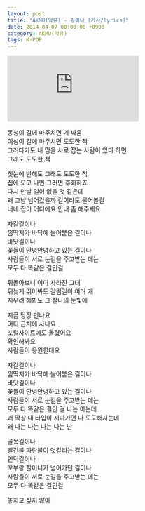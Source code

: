 ```yaml
---
layout: post
title: "AKMU(악뮤) - 길이나 [가사/lyrics]"
date: 2014-04-07 00:00:00 +0900
category: AKMU(악뮤)
tags: K-POP
---
```


<div class="youtube-iframe-container iframe-16-to-9">
    <iframe src="https://www.youtube.com/embed/roFSf4_t3NQ" title="AKMU(악뮤) - 길이나" frameborder="0" allow="accelerometer; autoplay; clipboard-write; encrypted-media; gyroscope; picture-in-picture; web-share" allowfullscreen></iframe>
</div>

동성이 길에 마주치면 기 싸움  
이성이 길에 마주치면 도도한 척  
그러다가도 내 맘을 사로 잡는 사람이 있다 하면  
그래도 도도한 척

첫눈에 반해도 그래도 도도한 척  
집에 오고 나면 그러면 후회하죠  
다시 만날 일이 없을 것 같은데  
왜 그냥 넘어갔을까 길이라도 물어볼걸    
너네 집이 어디에요 안내 좀 해주세요

자갈길이나  
껌딱지가 바닥에 눌어붙은 길이나  
바닷길이나  
꽃들이 안녕안녕하고 있는 길이나  
사람들이 서로 눈길을 주고받는 데는  
모두 다 똑같은 길인걸

뒤돌아보니 이미 사라진 그대  
뒤늦게 뛰어봐도 갈림길이 여러 개  
지우려 해봐도 그 찰나의 눈빛에

지금 당장 만나요  
어디 근처에 사나요  
포털사이트에도 올렸어요  
확인해봐요  
사람들이 응원한대요

자갈길이나  
껌딱지가 바닥에 눌어붙은 길이나  
바닷길이나  
꽃들이 안녕안녕하고 있는 길이나  
사람들이 서로 눈길을 주고받는 데는  
모두 다 똑같은 길인 걸 나는 아는데  
왜 막상 내 타입이 지나가면 나 도도해지는데  
왜 나는 나는 나는 나는 난

골목길이나  
빨간불 파란불이 엇갈리는 길이나  
언덕길이나  
꼬부랑 할머니가 넘어가던 길이나  
사람들이 서로 눈길을 주고받는 데는  
모두 다 똑같은 길인걸

놓치고 싶지 않아